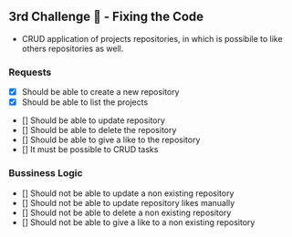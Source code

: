 ## 3rd Challenge 🚀 - Fixing the Code

- CRUD application of projects repositories, in which is possibile to like others repositories as well.

### Requests

- [x] Should be able to create a new repository
- [x] Should be able to list the projects
- [] Should be able to update repository
- [] Should be able to delete the repository
- [] Should be able to give a like to the repository
- [] It must be possible to CRUD tasks

### Bussiness Logic

- [] Should not be able to update a non existing repository
- [] Should not be able to update repository likes manually
- [] Should not be able to delete a non existing repository
- [] Should not be able to give a like to a non existing repository
